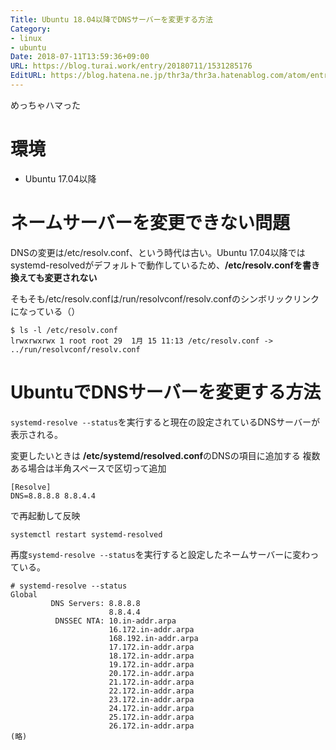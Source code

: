 ```yaml
---
Title: Ubuntu 18.04以降でDNSサーバーを変更する方法
Category:
- linux
- ubuntu
Date: 2018-07-11T13:59:36+09:00
URL: https://blog.turai.work/entry/20180711/1531285176
EditURL: https://blog.hatena.ne.jp/thr3a/thr3a.hatenablog.com/atom/entry/10257846132600157372
---
```


めっちゃハマった

# 環境

- Ubuntu 17.04以降

# ネームサーバーを変更できない問題

DNSの変更は/etc/resolv.conf、という時代は古い。Ubuntu 17.04以降ではsystemd-resolvedがデフォルトで動作しているため、**/etc/resolv.confを書き換えても変更されない**

そもそも/etc/resolv.confは/run/resolvconf/resolv.confのシンボリックリンクになっている（）

```
$ ls -l /etc/resolv.conf 
lrwxrwxrwx 1 root root 29  1月 15 11:13 /etc/resolv.conf -> ../run/resolvconf/resolv.conf
```

# UbuntuでDNSサーバーを変更する方法

`systemd-resolve --status`を実行すると現在の設定されているDNSサーバーが表示される。

変更したいときは **/etc/systemd/resolved.conf**のDNSの項目に追加する 複数ある場合は半角スペースで区切って追加

```
[Resolve]
DNS=8.8.8.8 8.8.4.4
```

で再起動して反映

```
systemctl restart systemd-resolved
```

再度`systemd-resolve --status`を実行すると設定したネームサーバーに変わっている。

```
# systemd-resolve --status
Global
         DNS Servers: 8.8.8.8
                      8.8.4.4
          DNSSEC NTA: 10.in-addr.arpa
                      16.172.in-addr.arpa
                      168.192.in-addr.arpa
                      17.172.in-addr.arpa
                      18.172.in-addr.arpa
                      19.172.in-addr.arpa
                      20.172.in-addr.arpa
                      21.172.in-addr.arpa
                      22.172.in-addr.arpa
                      23.172.in-addr.arpa
                      24.172.in-addr.arpa
                      25.172.in-addr.arpa
                      26.172.in-addr.arpa
(略)
```
